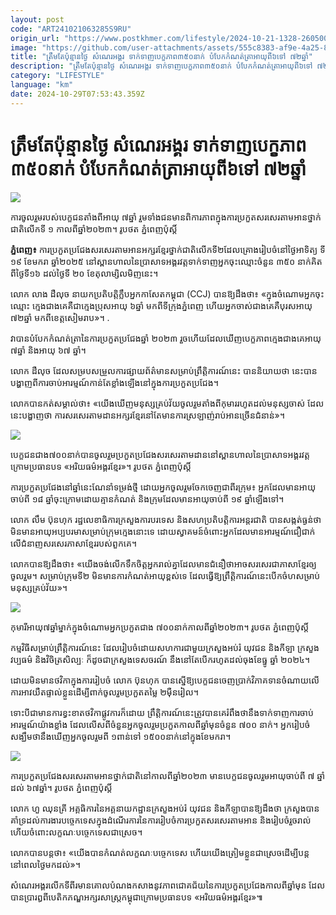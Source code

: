 ```yaml
---
layout: post
code: "ART241021063285S9RU"
origin_url: "https://www.postkhmer.com/lifestyle/2024-10-21-1328-260500"
image: "https://github.com/user-attachments/assets/555c8383-af9e-4a25-89e4-6aedea019949"
title: "ត្រឹម​តែ​ប៉ុន្មាន​ថ្ងៃ សំណេរ​អង្គរ ទាក់​ទាញ​បេក្ខភាព​​៣៥០​នាក់ បំបែក​កំណត់​ត្រា​អាយុ​ពី​៦​ទៅ ៧២ឆ្នាំ"
description: "​​ត្រឹម​តែ​ប៉ុន្មាន​ថ្ងៃ សំណេរ​អង្គរ ទាក់​ទាញ​បេក្ខភាព​​៣៥០​នាក់ បំបែក​កំណត់​ត្រា​អាយុ​ពី​៦​ទៅ ៧២ឆ្នាំ​"
category: "LIFESTYLE"
language: "km"
date: 2024-10-29T07:53:43.359Z
---
```


# ត្រឹម​តែ​ប៉ុន្មាន​ថ្ងៃ សំណេរ​អង្គរ ទាក់​ទាញ​បេក្ខភាព​​៣៥០​នាក់ បំបែក​កំណត់​ត្រា​អាយុ​ពី​៦​ទៅ ៧២ឆ្នាំ

![](https://pppkhmer.sgp1.digitaloceanspaces.com/image/main/202410/21_10_2024_img_8186.jpg)

ការ​ចូលរួម​របស់បេក្ខជន​តាំងពី​អាយុ ៧​ឆ្នាំ រួមទាំង​ជន​មានពិការភាព​ក្នុងការ​ប្រកួត​សរសេរ​តាមអាន​ថ្នាក់ជាតិលើកទី ១ កាលពី​ឆ្នាំ​២០២៣។ រូបថត ភ្នំពេញ​ប៉ុស្ដិ៍​

**ភ្នំពេញ៖** ការ​ប្រកួត​ប្រជែង​សរសេរ​តាម​អាន​អក្សរ​ខ្មែរ​ថ្នាក់ជាតិ​លើក​ទី​២ ​ដែល​គ្រោង​រៀបចំ​នៅ​ថ្ងៃអាទិត្យ ទី​១៩ ខែ​មករា ឆ្នាំ​​២០២៥ នៅ​ស្ពាន​ហាល​នៃ​​ប្រាសាទអង្គរវត្ត​ ទាក់ទាញ​អ្នក​ចុះឈ្មោះ​​​ចំនួន ៣៥០​ នាក់​គិត​ពី​ថ្ងៃទី​​១៦ ដល់​ថ្ងៃទី ២០​ ខែ​តុលា​ម្សិលមិញ​នេះ។

លោក លាង ដឺលុច នាយក​ប្រតិបត្តិ​ក្លឹប​អ្នកកាសែត​កម្ពុជា (CCJ) បាន​ឱ្យ​ដឹង​ថា៖ «ក្នុង​ចំណោម​អ្នក​ចុះឈ្មោះ ក្មេង​ជាងគេ​គឺជា​ក្មេងប្រុស​អាយុ​ ៦​ឆ្នាំ មកពី​ទីក្រុង​ភ្នំពេញ ហើយ​អ្នក​ចាស់​ជាងគេ​គឺ​បុរស​អាយុ ៧២​ឆ្នាំ មកពី​ខេត្តសៀមរាប»​។ .

វា​បាន​បំបែក​កំណត់ត្រា​នៃ​ការប្រកួតប្រជែង​ឆ្នាំ ២០២៣​ រួចហើយ​ដែល​ឃើញ​បេ​ក្ខភាព​​ក្មេង​ជាងគេ​អាយុ ៧ឆ្នាំ និង​អាយុ ៦៧​ ឆ្នាំ​។​

លោក​ ដឺលុច​ ដែល​​សម្របសម្រួល​ការផ្សាយ​ព័ត៌មាន​សម្រាប់​ព្រឹត្តិការណ៍​នេះ បាន​និយាយថា នេះ​បាន​​​បង្ហាញ​ពី​ការចាប់អារម្មណ៍​កាន់តែខ្លាំង​ឡើង​នៅក្នុង​ការប្រកួតប្រជែង​។​

លោក​បាន​កត់សម្គាល់ថា​៖ «​យើង​ឃើញ​មនុស្ស​គ្រប់​វ័យ​ចូលរួម​តាំងពី​កុមារ​រហូតដល់​មនុស្ស​ចាស់ ដែល​នេះ​បង្ហាញថា ​ការសរសេរ​តាមដាន​អក្សរ​ខ្មែរ​នៅតែមាន​ការស្រឡាញ់​រាប់អាន​ច្រើន​ជំនាន់​»​។​

![](https://github.com/user-attachments/assets/566ae02f-65e6-42f6-b66a-b0c9a298adc4)

បេក្ខជន​ជាង​ ៧០០នាក់​បាន​ចូលរួមប្រកួត​ប្រជែង​សរសេរ​តាមដាន​នៅ​ស្ពាន​ហាល​នៃ​ប្រាសាទ​អង្គរវត្ដ​ក្រោម​ប្រធានបទ «​អរិយធម៌​អង្គរ​ខ្មែរ​»​។ រូបថត ភ្នំពេញ​ប៉ុស្ដិ៍​

ការប្រកួតប្រជែង​នៅ​ឆ្នាំនេះ​ណែនាំ​ទម្រង់​ថ្មី ដោយ​អ្នកចូលរួម​ចែកចេញជា​ពីរ​ក្រុម​៖ អ្នក​ដែលមាន​អាយុ​ចាប់ពី ១៨ ឆ្នាំ​ចុះ​ក្រោ​ម​ដោយ​គ្មាន​កំណត់​ និង​ក្រុម​ដែលមាន​អាយុ​ចាប់ពី ១៩ ឆ្នាំ​ឡើងទៅ​។​

លោក លឹម ប៊ុន​ហុក រដ្ឋលេខាធិការ​ក្រសួងការបរទេស និង​សហប្រតិបត្តិការ​អន្តរជាតិ បាន​សង្កត់ធ្ងន់ថា មិនមាន​អាយុ​អប្បបរមា​សម្រាប់​ក្រុម​ក្មេង​នោះទេ ដោយ​ស្វាគមន៍​ចំពោះ​អ្នក​ដែលមាន​អារម្មណ៍​ជឿជាក់​លើ​ជំនាញ​សរសេរ​ភាសា​ខ្មែរ​របស់​ពួកគេ​។​

លោក​បាន​ឱ្យដឹងថា​៖ «​យើង​ចង់​លើកទឹកចិត្ត​អ្នក​រាល់គ្នា​ដែល​មានជំនឿថា​អាច​សរសេរ​ជា​ភាសា​ខ្មែរ​ឲ្យ​ចូលរួម​។ សម្រាប់​ក្រុមទី​២ មិនមាន​ការកំណត់​អាយុ​ខ្ពស់​ទេ ដែល​ធ្វើឱ្យ​​ព្រឹត្តិការណ៍​នេះ​បើកចំហ​សម្រាប់​មនុស្ស​គ្រប់​វ័យ​»​។​

![](https://github.com/user-attachments/assets/24d0cfbb-77e1-4210-af1e-024f7c884692)

កុមារីអាយុ​៧ឆ្នាំម្នាក់​ក្នុង​ចំណោម​អ្នក​ប្រកួត​ជាង ៧០០​នាក់​កាលពី​ឆ្នាំ​២០២៣។ រូបថត ភ្នំពេញ​ប៉ុស្ដិ៍​

កម្មវិធី​សម្រាប់​ព្រឹត្តិការណ៍​នេះ ដែល​រៀបចំ​ដោយ​សហការ​ជាមួយ​ក្រសួង​អប់រំ យុវជន និងកីឡា ក្រសួង​វប្បធម៌ និង​វិចិត្រ​សិល្បៈ​ ក៏ដូចជា​ក្រសួង​​ទេសចរណ៍ នឹង​នៅតែ​បើក​រហូតដល់​ចុងខែ​ធ្នូ ឆ្នាំ ២០២៤​​។​

ដោយ​មិន​មាន​ថវិកា​ក្នុង​ការរៀបចំ​ លោក ប៊ុនហុក បាន​ស្នើ​ឱ្យ​បេក្ខជន​ចេញ​ប្រាក់​វិភាគទាន​ចំណាយ​លើ​ការ​អាវ​យឺត​ផ្ទាល់​ខ្លួន​ដើម្បី​ពាក់​ចូលរួម​ប្រកួត​តម្លៃ ២​ម៉ឺន​រៀល​។ 

ទោះបីជា​មានការ​ខ្វះខាត​ថវិកា​ផ្លូវការ​ក៏ដោយ ព្រឹត្តិការណ៍​នេះ​ត្រូវបាន​គេ​រំពឹងថា​នឹង​ទាក់ទាញ​ការចាប់អារម្មណ៍​យ៉ាងខ្លាំង ដែល​លើសពី​ចំនួន​អ្នកចូលរួម​ប្រកួត​កាលពី​ឆ្នាំមុន​ចំនួន ៧០០ នាក់​។ អ្នករៀបចំ​សង្ឃឹមថានឹង​ឃើញ​អ្នកចូលរួម​ពី ១ពាន់​ទៅ ១៥០០​នាក់​នៅក្នុង​ខែមករា​។​

![](https://github.com/user-attachments/assets/b9129512-1be3-41a5-aa2e-26898872e41d)

ការប្រកួតប្រជែងសរសេរតាមអានថ្នាក់ជាតិនៅកាលពីឆ្នាំ២០២៣ មានបេក្ខជនចូលរួមអាយុចាប់ពី ៧ ឆ្នាំដល់ ៦៧ឆ្នាំ។ រូបថត ភ្នំពេញប៉ុស្ដិ៍

លោក ហួ ឈុនគ្រី អគ្គធិការ​នៃ​អគ្គនាយកដ្ឋាន​ក្រសួង​អប់រំ យុវជន និង​កីឡា​បាន​ឱ្យ​ដឹង​ថា ក្រសួង​បាន​គាំទ្រ​ដល់​ការងារ​បច្ចេកទេស​ក្នុង​ដំណើរការ​នៃ​ការ​រៀបចំ​ការ​ប្រកួត​សរសេរ​តាមអាន និង​រៀបចំ​រួចរាល់​ហើយ​ចំពោះ​លក្ខណៈ​បច្ចេក​ទេសជាស្រេច​។

លោក​បាន​បន្តថា​៖ «​យើង​បានកំណត់​លក្ខណៈ​បច្ចេកទេស ហើយ​យើង​ត្រៀមខ្លួន​ជាស្រេច​ដើម្បី​បន្ត​នៅពេល​ថ្ងៃ​មកដល់​»​។​

សំណេរ​អង្គរ​លើក​ទីពីរ​មាន​គោល​បំណង​កសាង​នូវ​ភាពជោគជ័យ​នៃ​ការ​ប្រកួតប្រជែង​កាលពី​ឆ្នាំមុន ដែល​បាន​ប្រារឰ​ពី​បេតិកភណ្ឌ​អក្សរសាស្ត្រ​កម្ពុជា​ក្រោម​ប្រធាន​បទ «អរិយធម៌​អង្គរ​ខ្មែរ»៕
